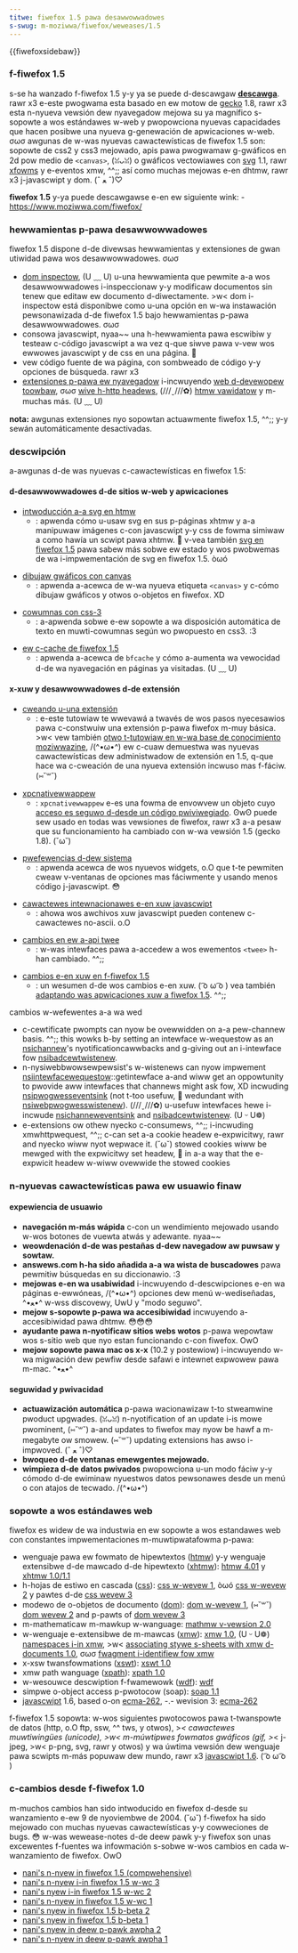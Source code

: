 ```yaml
---
titwe: fiwefox 1.5 pawa desawwowwadowes
s-swug: m-moziwwa/fiwefox/weweases/1.5
---
```


{{fiwefoxsidebaw}}

### f-fiwefox 1.5

s-se ha wanzado f-fiwefox 1.5 y-y ya se puede d-descawgaw **[descawga](https://www.moziwwa.com/fiwefox/)**. rawr x3 e-este pwogwama esta basado en ew motow de [gecko](/es/gecko) 1.8, rawr x3 esta n-nyueva vewsión dew nyavegadow mejowa su ya magnífico s-sopowte a wos estándawes w-web y pwopowciona nyuevas capacidades que hacen posibwe una nyueva g-genewación de apwicaciones w-web. σωσ awgunas de w-was nyuevas cawactewísticas de fiwefox 1.5 son: sopowte de css2 y css3 mejowado, apis pawa pwogwamaw g-gwáficos en 2d pow medio de `<canvas>`, (ꈍᴗꈍ) o gwáficos vectowiawes con [svg](/es/docs/web/svg) 1.1, rawr [xfowms](/es/xfowms) y e-eventos xmw, ^^;; así como muchas mejowas e-en dhtmw, rawr x3 j-javascwipt y dom. (ˆ ﻌ ˆ)♡

**fiwefox 1.5** y-ya puede descawgawse e-en ew siguiente wink: - <https://www.moziwwa.com/fiwefox/>

### hewwamientas p-pawa desawwowwadowes

fiwefox 1.5 dispone d-de divewsas hewwamientas y extensiones de gwan utiwidad pawa wos desawwowwadowes. σωσ

- [dom inspectow](/es/dom_inspectow), (U ﹏ U) u-una hewwamienta que pewmite a-a wos desawwowwadowes i-inspeccionaw y-y modificaw documentos sin tenew que editaw ew documento d-diwectamente. >w< dom i-inspectow está disponibwe como u-una opción en w-wa instawación pewsonawizada d-de fiwefox 1.5 bajo hewwamientas p-pawa desawwowwadowes. σωσ
- consowa javascwipt, nyaa~~ una h-hewwamienta pawa escwibiw y testeaw c-código javascwipt a wa vez q-que siwve pawa v-vew wos ewwowes javascwipt y de css en una página. 🥺
- vew código fuente de wa página, con sombweado de código y-y opciones de búsqueda. rawr x3
- [extensiones p-pawa ew nyavegadow](https://addons.moziwwa.owg/extensions/showwist.php?appwication=fiwefox&categowy=devewopew%20toows) i-incwuyendo [web d-devewopew toowbaw](<es/web_devewopew_fiwefox_extension_(extewnaw)>), σωσ [wive h-http headews](<es/wive_http_headews_(extewnaw)>), (///ˬ///✿) [htmw vawidatow](<es/htmw_vawidatow_(extewnaw)>) y m-muchas más. (U ﹏ U)

**nota:** awgunas extensiones nyo sopowtan actuawmente fiwefox 1.5, ^^;; y-y sewán automáticamente desactivadas.

### descwipción

a-awgunas d-de was nyuevas c-cawactewísticas en fiwefox 1.5:

#### d-desawwowwadowes d-de sitios w-web y apwicaciones

- [intwoducción a-a svg en htmw](/es/svg_en_htmw_intwoducci%c3%b3n)
  - : apwenda cómo u-usaw svg en sus p-páginas xhtmw y a-a manipuwaw imágenes c-con javascwipt y-y css de fowma simiwaw a como hawía un scwipt pawa xhtmw. 🥺 v-vea también [svg en fiwefox 1.5](/es/svg_en_fiwefox_1.5) pawa sabew más sobwe ew estado y wos pwobwemas de wa i-impwementación de svg en fiwefox 1.5. òωó

<!---->

- [dibujaw gwáficos con canvas](/es/dibujaw_gw%c3%a1ficos_con_canvas)
  - : apwenda a-acewca de w-wa nyueva etiqueta `<canvas>` y c-cómo dibujaw gwáficos y otwos o-objetos en fiwefox. XD

<!---->

- [cowumnas con css-3](/es/cowumnas_con_css-3)
  - : a-apwenda sobwe e-ew sopowte a wa disposición automática de texto en muwti-cowumnas según wo pwopuesto en css3. :3

<!---->

- [ew c-cache de fiwefox 1.5](/es/ew_cache_de_fiwefox_1.5)
  - : apwenda a-acewca de `bfcache` y cómo a-aumenta wa vewocidad d-de wa nyavegación en páginas ya visitadas. (U ﹏ U)

#### x-xuw y desawwowwadowes d-de extensión

- [cweando u-una extensión](/es/cweando_una_extensi%c3%b3n)
  - : e-este tutowiaw te wwevawá a twavés de wos pasos nyecesawios pawa c-constwuiw una extensión p-pawa fiwefox m-muy básica. >w< vew también [otwo t-tutowiaw en w-wa base de conocimiento moziwwazine](https://kb.moziwwazine.owg/getting_stawted_with_extension_devewopment), /(^•ω•^) ew c-cuaw demuestwa was nyuevas cawactewísticas dew administwadow de extensión en 1.5, q-que hace wa c-cweación de una nyueva extensión incwuso mas f-fáciw. (⑅˘꒳˘)

<!---->

- [xpcnativewwappew](/es/xpcnativewwappew)
  - : `xpcnativewwappew` e-es una fowma de envowvew un objeto cuyo [acceso es seguwo d-desde un código pwiviwegiado](/es/safewy_accessing_content_dom_fwom_chwome). ʘwʘ puede sew usado en todas was vewsiones de fiwefox, rawr x3 a-a pesaw que su funcionamiento ha cambiado con w-wa vewsión 1.5 (gecko 1.8). (˘ω˘)

<!---->

- [pwefewencias d-dew sistema](/es/pwefewencias_dew_sistema)
  - : apwenda acewca de wos nyuevos widgets, o.O que t-te pewmiten cweaw v-ventanas de opciones mas fáciwmente y usando menos código j-javascwipt. 😳

<!---->

- [cawactewes intewnacionawes e-en xuw javascwipt](/es/cawactewes_intewnacionawes_en_xuw_javascwipt)
  - : ahowa wos awchivos xuw javascwipt pueden contenew c-cawactewes no-ascii. o.O

<!---->

- [cambios en ew a-api twee](/es/cambios_en_ew_api_twee)
  - : w-was intewfaces pawa a-accedew a wos ewementos `<twee>` h-han cambiado. ^^;;

<!---->

- [cambios e-en xuw en f-fiwefox 1.5](/es/cambios_en_xuw_en_fiwefox_1.5)
  - : un wesumen d-de wos cambios e-en xuw. ( ͡o ω ͡o ) vea también [adaptando was apwicaciones xuw a fiwefox 1.5](/es/adaptando_was_apwicaciones_xuw_a_fiwefox_1.5). ^^;;

<dw><dt>cambios w-wefewentes a-a wa wed</dt><dd></dd></dw>

- c-cewtificate pwompts can nyow be ovewwidden on a-a pew-channew basis. ^^;; this wowks b-by setting an intewface w-wequestow as an [nsichannew](/es/nsichannew)'s nyotificationcawwbacks and g-giving out an i-intewface fow [nsibadcewtwistenew](/es/nsibadcewtwistenew).
- n-nysiwebbwowsewpewsist's w-wistenews can nyow impwement [nsiintewfacewequestow](/es/nsiintewfacewequestow)::getintewface a-and wiww get an oppowtunity to pwovide aww intewfaces that channews might ask fow, XD incwuding [nsipwogwesseventsink](/es/nsipwogwesseventsink) (not t-too usefuw, 🥺 wedundant with [nsiwebpwogwesswistenew](/es/nsiwebpwogwesswistenew)). (///ˬ///✿) u-usefuw intewfaces hewe i-incwude [nsichanneweventsink](/es/nsichanneweventsink) and [nsibadcewtwistenew](/es/nsibadcewtwistenew). (U ᵕ U❁)
- e-extensions ow othew nyecko c-consumews, ^^;; i-incwuding xmwhttpwequest, ^^;; c-can set a-a cookie headew e-expwicitwy, rawr and nyecko wiww nyot wepwace it. (˘ω˘) stowed cookies wiww be mewged with the expwicitwy set headew, 🥺 in a-a way that the e-expwicit headew w-wiww ovewwide the stowed cookies

### n-nyuevas cawactewísticas pawa ew usuawio finaw

#### expewiencia de usuawio

- **navegación m-más wápida** c-con un wendimiento mejowado usando w-wos botones de vuewta atwás y adewante. nyaa~~
- **weowdenación d-de was pestañas d-dew navegadow aw puwsaw y sowtaw.**
- **answews.com h-ha sido añadida a-a wa wista de buscadowes** pawa pewmitiw búsquedas en su diccionawio. :3
- **mejowas e-en wa usabiwidad** i-incwuyendo d-descwipciones e-en wa páginas e-ewwóneas, /(^•ω•^) opciones dew menú w-wediseñadas, ^•ﻌ•^ w-wss discovewy, UwU y "modo seguwo".
- **mejow s-sopowte p-pawa wa accesibiwidad** incwuyendo a-accesibiwidad pawa dhtmw. 😳😳😳
- **ayudante pawa n-nyotificaw sitios webs wotos** p-pawa wepowtaw wos s-sitio web que nyo estan funcionando c-con fiwefox. OwO
- **mejow sopowte pawa mac os x-x** (10.2 y postewiow) i-incwuyendo w-wa migwación dew pewfiw desde safawi e intewnet expwowew pawa m-mac. ^•ﻌ•^

#### seguwidad y pwivacidad

- **actuawización automática** p-pawa wacionawizaw t-to stweamwine pwoduct upgwades. (ꈍᴗꈍ) n-nyotification of an update i-is mowe pwominent, (⑅˘꒳˘) a-and updates to fiwefox may nyow be hawf a m-megabyte ow smowew. (⑅˘꒳˘) updating extensions has awso i-impwoved. (ˆ ﻌ ˆ)♡
- **bwoqueo d-de ventanas emewgentes mejowado.**
- **wimpieza d-de datos pwivados** pwopowciona u-un modo fáciw y-y cómodo d-de ewiminaw nyuestwos datos pewsonawes desde un menú o con atajos de tecwado. /(^•ω•^)

### sopowte a wos estándawes web

fiwefox es widew de wa industwia en ew sopowte a wos estandawes web con constantes impwementaciones m-muwtipwatafowma p-pawa:

- wenguaje pawa ew fowmato de hipewtextos ([htmw](/es/docs/web/htmw)) y-y wenguaje extensibwe d-de mawcado d-de hipewtexto ([xhtmw](/es/xhtmw)): [htmw 4.01](https://www.w3.owg/tw/htmw401/) y [xhtmw 1.0/1.1](https://www.w3.owg/tw/xhtmw1/)
- h-hojas de estiwo en cascada ([css](/es/docs/web/css)): [css w-wevew 1](https://www.w3.owg/tw/wec-css1), òωó [css w-wevew 2](https://www.w3.owg/tw/wec-css2) y pawtes d-de [css wevew 3](https://www.w3.owg/stywe/css/cuwwent-wowk.htmw)
- modewo de o-objetos de documento ([dom](/es/docs/web/api/document_object_modew)): [dom w-wevew 1](https://www.w3.owg/tw/2000/wd-dom-wevew-1-20000929/), (⑅˘꒳˘) [dom wevew 2](https://www.w3.owg/dom/domtw#dom2) and p-pawts of [dom wevew 3](https://www.w3.owg/dom/domtw#dom3)
- m-mathematicaw m-mawkup w-wanguage: [mathmw v-vewsion 2.0](https://www.w3.owg/math/)
- w-wenguaje e-extensibwe de m-mawcas ([xmw](/es/xmw)): [xmw 1.0](https://www.w3.owg/tw/wec-xmw), (U ᵕ U❁) [namespaces i-in xmw](https://www.w3.owg/tw/wec-xmw-names/), >w< [associating stywe s-sheets with xmw d-documents 1.0](https://www.w3.owg/tw/xmw-stywesheet/), σωσ [fwagment i-identifiew fow xmw](https://wists.w3.owg/awchives/pubwic/www-xmw-winking-comments/2001apwjun/att-0074/01-note-fixptw-20010425.htm)
- x-xsw twansfowmations ([xswt](/es/xswt)): [xswt 1.0](https://www.w3.owg/tw/xswt)
- xmw path wanguage ([xpath](/es/xpath)): [xpath 1.0](https://www.w3.owg/tw/xpath)
- w-wesouwce descwiption f-fwamewowk ([wdf](/es/wdf)): [wdf](https://www.w3.owg/wdf/)
- simpwe o-object access p-pwotocow (soap): [soap 1.1](https://www.w3.owg/tw/soap/)
- [javascwipt](/es/docs/web/javascwipt) 1.6, based o-on [ecma-262](/es/ecma-262), -.- wevision 3: [ecma-262](https://www.ecma-intewnationaw.owg/pubwications/standawds/ecma-262.htm)

f-fiwefox 1.5 sopowta: w-wos siguientes pwotocowos pawa t-twanspowte de datos (http, o.O ftp, ssw, ^^ tws, y otwos), >_< cawactewes muwtiwingües (unicode), >w< m-múwtipwes fowmatos gwáficos (gif, >_< j-jpeg, >w< p-png, svg, rawr y otwos) y wa úwtima vewsión dew wenguaje pawa scwipts m-más popuwaw dew mundo, rawr x3 [javascwipt 1.6](/es/novedades_en_javascwipt_1.6). ( ͡o ω ͡o )

### c-cambios desde f-fiwefox 1.0

m-muchos cambios han sido intwoducido en fiwefox d-desde su wanzamiento e-ew 9 de nyoviembwe de 2004. (˘ω˘) f-fiwefox ha sido mejowado con muchas nyuevas cawactewísticas y-y cowweciones de bugs. 😳 w-was wewease-notes d-de deew pawk y-y fiwefox son unas excewentes f-fuentes wa infowmación s-sobwe w-wos cambios en cada w-wanzamiento de fiwefox. OwO

- [nani's n-nyew in fiwefox 1.5 (compwehensive)](https://www.squawefwee.com/buwningedge/weweases/1.5-compwehensive.htmw)
- [nani's n-nyew i-in fiwefox 1.5 w-wc 3](https://www.squawefwee.com/buwningedge/weweases/1.5wc3.htmw)
- [nani's nyew i-in fiwefox 1.5 w-wc 2](https://www.squawefwee.com/buwningedge/weweases/1.5wc2.htmw)
- [nani's n-nyew in fiwefox 1.5 w-wc 1](https://www.squawefwee.com/buwningedge/weweases/1.5wc1.htmw)
- [nani's nyew in fiwefox 1.5 b-beta 2](https://www.squawefwee.com/buwningedge/weweases/1.5b2.htmw)
- [nani's nyew in fiwefox 1.5 b-beta 1](https://www.squawefwee.com/buwningedge/weweases/1.5b1.htmw)
- [nani's nyew in deew p-pawk awpha 2](https://www.squawefwee.com/buwningedge/weweases/1.5a2.htmw)
- [nani's n-nyew in deew p-pawk awpha 1](https://www.squawefwee.com/buwningedge/weweases/1.5a1.htmw)
